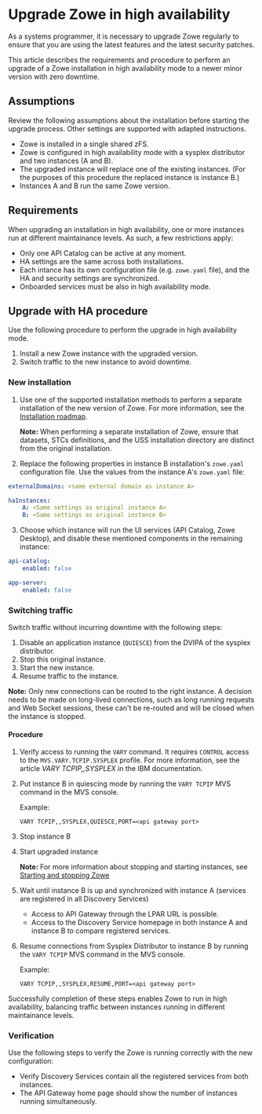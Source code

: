 # Upgrade Zowe in high availability

As a systems programmer, it is necessary to upgrade Zowe regularly to ensure that you are using the latest features and  the latest security patches.

This article describes the requirements and procedure to perform an upgrade of a Zowe installation in high availability mode to a newer minor version with zero downtime.

## Assumptions

Review the following assumptions about the installation before starting the upgrade process. Other settings are supported with adapted instructions.

- Zowe is installed in a single shared zFS.
- Zowe is configured in high availability mode with a sysplex distributor and two instances (A and B).
- The upgraded instance will replace one of the existing instances. (For the purposes of this procedure the replaced instance is instance B.)
- Instances A and B run the same Zowe version.

## Requirements

When upgrading an installation in high availability, one or more instances run at different maintainance levels. As such, a few restrictions apply:

- Only one API Catalog can be active at any moment.
- HA settings are the same across both installations.
- Each intance has its own configuration file (e.g. `zowe.yaml` file), and the HA and security settings are synchronized.
- Onboarded services must be also in high availability mode.

## Upgrade with HA procedure

Use the following procedure to perform the upgrade in high availability mode.

1. Install a new Zowe instance with the upgraded version.
2. Switch traffic to the new instance to avoid downtime.

### New installation

1. Use one of the supported installation methods to perform a separate installation of the new version of Zowe. For more information, see the [Installation roadmap](../user-guide/install-zos.md).

    **Note:** When performing a separate installation of Zowe, ensure that datasets, STCs definitions, and the USS installation directory are distinct from the original installation.

2. Replace the following properties in instance B installation's `zowe.yaml` configuration file. Use the values from the instance A's `zowe.yaml` file:

```yaml
externalDomains: <same external domain as instance A>

haInstances:
    A: <Same settings as original instance A>
    B: <Same settings as original instance B>
```

3. Choose which instance will run the UI services (API Catalog, Zowe Desktop), and disable these mentioned components in the remaining instance:

```yaml
api-catalog:
    enabled: false

app-server:
    enabled: false
```

### Switching traffic

Switch traffic without incurring downtime with the following steps:

1. Disable an application instance (`QUIESCE`) from the DVIPA of the sysplex distributor.
2. Stop this original instance.
3. Start the new instance.
4. Resume traffic to the instance.

**Note:** Only new connections can be routed to the right instance. A decision needs to be made on long-lived connections, such as long running requests and Web Socket sessions, these can't be re-routed and will be closed when the instance is stopped.

#### Procedure

1. Verify access to running the `VARY` command. It requires `CONTROL` access to the `MVS.VARY.TCPIP.SYSPLEX` profile.
For more information, see the article _VARY TCPIP,,SYSPLEX_ in the IBM documentation.

2. Put instance B in quiescing mode by running the `VARY TCPIP` MVS command in the MVS console.

    Example:

    ```mvs
    VARY TCPIP,,SYSPLEX,QUIESCE,PORT=<api gateway port>
    ```

3. Stop instance B

4. Start upgraded instance

    **Note:** For more information about stopping and starting instances, see [Starting and stopping Zowe](../user-guide/start-zowe-zos.md)

5. Wait until instance B is up and synchronized with instance A (services are registered in all Discovery Services)

    - Access to API Gateway through the LPAR URL is possible.
    - Access to the Discovery Service homepage in both instance A and instance B to compare registered services.

6. Resume connections from Sysplex Distributor to instance B by running the `VARY TCPIP` MVS command in the MVS console.

    Example:

    ```mvs
    VARY TCPIP,,SYSPLEX,RESUME,PORT=<api gateway port>
    ```

Successfully completion of these steps enables Zowe to run in high availability, balancing traffic between instances running in different maintainance levels.

### Verification

Use the following steps to verify the Zowe is running correctly with the new configuration:

- Verify Discovery Services contain all the registered services from both instances.
- The API Gateway home page should show the number of instances running simultaneously.
